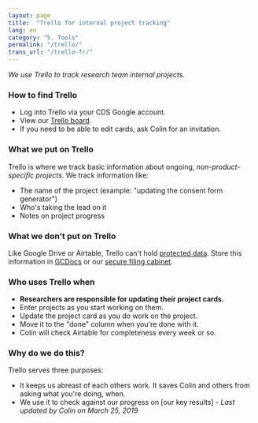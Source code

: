 ```yaml
---
layout: page
title:  "Trello for internal project tracking"
lang: en
category: "5. Tools"
permalink: "/trello/"
trans_url: "/trello-fr/"
---
```


*We use Trello to track research team internal projects.*

### How to find Trello
- Log into Trello via your CDS Google account.
- View our [Trello board](https://trello.com/b/k8wdSP3W/research-community-projects).
- If you need to be able to edit cards, ask Colin for an invitation.

### What we put on Trello
Trello is where we track basic information about ongoing, *non-product-specific projects*. We track information like:
- The name of the project (example: "updating the consent form generator")
- Who's taking the lead on it
- Notes on project progress

### What we don't put on Trello
Like Google Drive or Airtable, Trello can't hold [protected data]({{site.baseurl}}/privacy). Store this information in [GCDocs]({{site.baseurl}}/gc-docs) or our [secure filing cabinet]({{site.baseurl}}/protected-files).

### Who uses Trello when
- **Researchers are responsible for updating their project cards.**
- Enter projects as you start working on them.
- Update the project card as you do work on the project.
- Move it to the "done" column when you're done with it.
- Colin will check Airtable for completeness every week or so.

### Why do we do this?
Trello serves three purposes:
- It keeps us abreast of each others work. It saves Colin and others from asking what you're doing, when.
- We use it to check against our progress on [our key results]
_- Last updated by Colin on March 25, 2019_
